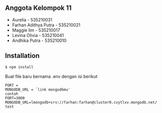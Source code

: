 ## Anggota Kelompok 11
- Aurelia - 535210031
- Farhan Adithya Putra - 535210021
- Maggie lim - 535210017
- Levina Olivia - 535210041
- Andhika Putra - 535210010

## Installation

```bash
$ npm install
```

Buat file baru bernama .env dengan isi berikut
```
PORT = 
MONGODB_URL = `link mongodbmu'
contoh 
PORT=3000
MONGODB_URL=lmongodb+srv://farhan:farhan@cluster0.cvytlxv.mongodb.net/ test
```
